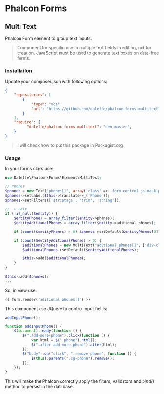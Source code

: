 # Phalcon Forms
## Multi Text
Phalcon Form element to group text inputs.

> Component for specific use in multiple text fields in editing, not for creation. JavaScript must be used to generate text boxes on data-free forms.

### Installation
Update your composer.json with following options:
```json
{
	"repositories": [
		{
			"type": "vcs",
			"url": "https://github.com/daleffe/phalcon-forms-multitext"
		}
	],
    "require": {
		  "daleffe/phalcon-forms-multitext": "dev-master",
    }
}
```
> I will check how to put this package in Packagist.org.

### Usage
In your forms class use:
``` php
use Daleffe\Phalcon\Forms\Element\MultiText;

// Phones
$phones = new Text("phones[]", array('class' => 'form-control js-mask-phone', 'placeholder' => $this->translate->_('Phone')));
$phones->setLabel($this->translate->_('Phone'));
$phones->setFilters(['striptags', 'trim', 'string']);
		
// -> Edit
if (!is_null($entity)) {
	$entityPhones = array_filter($entity->phones);
	$entityAditionalPhones = array_filter($entity->aditional_phones);

	if (count($entityPhones) > 0) $phones->setDefault($entityPhones[0]);

	if (count($entityAditionalPhones) > 0) {
		$aditionalPhones = new MultiText("aditional_phones[]", ['div-class' => 'cg-phone', 'button-class' => 'remove-phone', 'class' => 'form-control js-mask-phone','placeholder' => $this->translate->_('Phone')]);
		$aditionalPhones->setDefault($entityAditionalPhones);

		$this->add($aditionalPhones);
	}
}

$this->add($phones);
...
```

So, in view use:
```php
{{ form.render('aditional_phones[]') }}
```

This component use JQuery to control input fields:
```javascript
addInputPhone();

function addInputPhone() {
    $(document).ready(function () {
        $(".add-more-phone").click(function () {
            var html = $(".phone").html();
            $(".after-add-more-phone").after(html);
        });
        $("body").on("click", ".remove-phone", function () {
            $(this).parents(".cg-phone").remove();
        });
    });
}
```

This will make the Phalcon correctly apply the filters, validators and *bind()* method to persist in the database.
